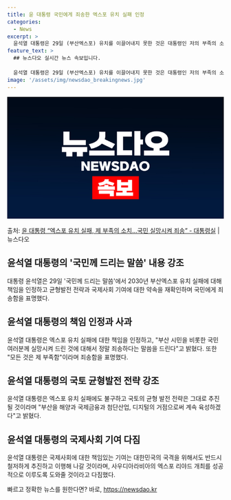 ```yaml
---
title: 윤 대통령 국민에게 죄송한 엑스포 유치 실패 인정
categories:
  - News
excerpt: >
  윤석열 대통령은 29일 (부산엑스포) 유치를 이끌어내지 못한 것은 대통령인 저의 부족의 소치라고 말했다. 이…
feature_text: >
  ## 뉴스다오 실시간 뉴스 속보입니다.

  윤석열 대통령은 29일 (부산엑스포) 유치를 이끌어내지 못한 것은 대통령인 저의 부족의 소치라고 말했다. 이…
image: '/assets/img/newsdao_breakingnews.jpg'
---
```


![뉴스다오 속보](/assets/img/newsdao_breakingnews.jpg)

<p>출처: <a href="https://newsdao.kr/2679" rel="dofollow">윤 대통령 “엑스포 유치 실패, 제 부족의 소치…국민 실망시켜 죄송”  - 대통령실</a> | 뉴스다오</p>

<h2 data-ke-size="size26">윤석열 대통령의 '국민께 드리는 말씀' 내용 강조</h2>
<p data-ke-size="size16">대통령 윤석열은 29일 '국민께 드리는 말씀'에서 2030년 부산엑스포 유치 실패에 대해 책임을 인정하고 균형발전 전략과 국제사회 기여에 대한 약속을 재확인하며 국민에게 죄송함을 표명했다.</p>

<h2 data-ke-size="size26">윤석열 대통령의 책임 인정과 사과</h2>
<p data-ke-size="size16">윤석열 대통령은 엑스포 유치 실패에 대한 책임을 인정하고, "부산 시민을 비롯한 국민 여러분께 실망시켜 드린 것에 대해서 정말 죄송하다는 말씀을 드린다"고 밝혔다. 또한 "모든 것은 제 부족함"이라며 죄송함을 표명했다.</p>

<h2 data-ke-size="size26">윤석열 대통령의 국토 균형발전 전략 강조</h2>
<p data-ke-size="size16">윤석열 대통령은 엑스포 유치 실패에도 불구하고 국토의 균형 발전 전략은 그대로 추진될 것이라며 "부산을 해양과 국제금융과 첨단산업, 디지털의 거점으로써 계속 육성하겠다"고 밝혔다.</p>

<h2 data-ke-size="size26">윤석열 대통령의 국제사회 기여 다짐</h2>
<p data-ke-size="size16">윤석열 대통령은 국제사회에 대한 책임있는 기여는 대한민국의 국격을 위해서도 반드시 철저하게 추진하고 이행해 나갈 것이라며, 사우디아라비아의 엑스포 리야드 개최를 성공적으로 이루도록 도와줄 것이라고 다짐했다.</p>
 

빠르고 정확한 뉴스를 원한다면? 바로, <a href="https://newsdao.kr" rel="dofollow">https://newsdao.kr</a>


    
